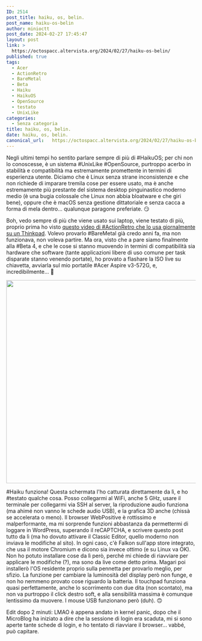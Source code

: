 ```yaml
---
ID: 2514
post_title: haiku, os, belin.
post_name: haiku-os-belin
author: minioctt
post_date: 2024-02-27 17:45:47
layout: post
link: >
  https://octospacc.altervista.org/2024/02/27/haiku-os-belin/
published: true
tags:
  - Acer
  - ActionRetro
  - BareMetal
  - Beta
  - Haiku
  - HaikuOS
  - OpenSource
  - testato
  - UnixLike
categories:
  - Senza categoria
title: haiku, os, belin.
date: haiku, os, belin.
canonical_url:   https://octospacc.altervista.org/2024/02/27/haiku-os-belin/
---
```

Negli ultimi tempi ho sentito parlare sempre di più di #HaikuOS; per chi non lo conoscesse, è un sistema #UnixLike #OpenSource, purtroppo acerbo in stabilità e compatibilità ma estremamente promettente in termini di esperienza utente. Diciamo che è Linux senza strane inconsistenze e che non richiede di imparare tremila cose per essere usato, ma è anche estremamente più prestante del sistema desktop pinguinastico moderno medio (è una bugia colossale che Linux non abbia bloatware e che giri bene), oppure che è macOS senza gestione dittatoriale e senza cacca a forma di mela dentro... qualunque paragone preferiate. 😏️

Boh, vedo sempre di più che viene usato sui laptop, viene testato di più, proprio prima ho visto <a href="https://www.youtube.com/watch?v=GW2V034859k">questo video di #ActionRetro che lo usa giornalmente su un Thinkpad</a>. Volevo provarlo #BareMetal già credo anni fa, ma non funzionava, non voleva partire. Ma ora, visto che a pare siamo finalmente alla #Beta 4, e che le cose si stanno muovendo in termini di compatibilità sia hardware che software (tante applicazioni libere di uso comune per task disparate stanno venendo portate), ho provato a flashare la ISO live su chiavetta, avviarla sul mio portatile #Acer Aspire v3-572G, e, incredibilmente... 🤫️

<img class="alignnone wp-image-2511 size-large" src="{{site.cdnurl}}/assets/uploads/2024/02/screenshot2-960x540.png" alt="" width="960" height="540" />

#Haiku funziona! Questa schermata l'ho catturata direttamente da lì, e ho #testato qualche cosa. Posso collegarmi al WiFi, anche 5 GHz, usare il terminale per collegarmi via SSH al server, la riproduzione audio funziona (ma ahimé non vanno le schede audio USB), e la grafica 3D anche (chissà se accelerata o meno). Il browser WebPositive è rottissimo e malperformante, ma mi sorprende funzioni abbastanza da permettermi di loggare in WordPress, superando il reCAPTCHA, e scrivere questo post tutto da lì (ma ho dovuto attivare il Classic Editor, quello moderno non inviava le modifiche al sito). In ogni caso, c'è Falkon sull'app store integrato, che usa il motore Chromium e dicono sia invece ottimo (e su Linux va OK). Non ho potuto installare cose da lì però, perché mi chiede di riavviare per applicare le modifiche (?), ma sono da live come detto prima. Magari poi installerò l'OS residente proprio sulla pennetta per provarlo meglio, per sfizio. La funzione per cambiare la luminosità del display però non funge, e non ho nemmeno provato cose riguardo la batteria. Il touchpad funziona quasi perfettamente, anche lo scorrimento con due dita (non scontato), ma non va purtroppo il click destro soft, e alla sensibilità massima è comunque lentissimo da muovere. I mouse USB funzionano però (duh). 🙃️

Edit dopo 2 minuti: LMAO è appena andato in kernel panic, dopo che il MicroBlog ha iniziato a dire che la sessione di login era scaduta, mi si sono aperte tante schede di login, e ho tentato di riavviare il browser... vabbé, può capitare.